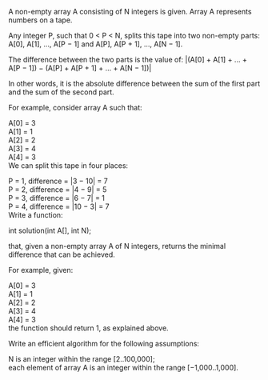 A non-empty array A consisting of N integers is given. Array A represents numbers on a tape.  
  
Any integer P, such that 0 < P < N, splits this tape into two non-empty parts: A[0], A[1], ..., A[P − 1] and A[P], A[P + 1], ..., A[N − 1].  
  
The difference between the two parts is the value of: |(A[0] + A[1] + ... + A[P − 1]) − (A[P] + A[P + 1] + ... + A[N − 1])|  
  
In other words, it is the absolute difference between the sum of the first part and the sum of the second part.  
  
For example, consider array A such that:  
  
  A[0] = 3  
  A[1] = 1  
  A[2] = 2  
  A[3] = 4  
  A[4] = 3  
We can split this tape in four places:  
  
P = 1, difference = |3 − 10| = 7  
P = 2, difference = |4 − 9| = 5  
P = 3, difference = |6 − 7| = 1  
P = 4, difference = |10 − 3| = 7  
Write a function:  
  
int solution(int A[], int N);  
  
that, given a non-empty array A of N integers, returns the minimal difference that can be achieved.  
  
For example, given:  
  
  A[0] = 3  
  A[1] = 1  
  A[2] = 2  
  A[3] = 4  
  A[4] = 3  
the function should return 1, as explained above.  
  
Write an efficient algorithm for the following assumptions:  
  
N is an integer within the range [2..100,000];  
each element of array A is an integer within the range [−1,000..1,000].  